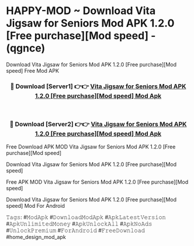 # HAPPY-MOD ~ Download Vita Jigsaw for Seniors Mod APK 1.2.0 [Free purchase][Mod speed] - (qgnce)
Download Vita Jigsaw for Seniors Mod APK 1.2.0 [Free purchase][Mod speed] Free Mod APK

<div align="center">
<h3>🔴 Download [Server1] 👉👉 <a href="https://apk-comot.site?title=Vita_Jigsaw_for_Seniors_Mod_APK_1.2.0_[Free_purchase][Mod_speed]">Vita Jigsaw for Seniors Mod APK 1.2.0 [Free purchase][Mod speed] Mod Apk</a></h3><br>

<h3>🔴 Download [Server2] 👉👉 <a href="https://apk-comot.site?title=Vita_Jigsaw_for_Seniors_Mod_APK_1.2.0_[Free_purchase][Mod_speed]">Vita Jigsaw for Seniors Mod APK 1.2.0 [Free purchase][Mod speed] Mod Apk</a></h3>
</div>


Free Download APK MOD Vita Jigsaw for Seniors Mod APK 1.2.0 [Free purchase][Mod speed]

Download Vita Jigsaw for Seniors Mod APK 1.2.0 [Free purchase][Mod speed] 

Free APK MOD Vita Jigsaw for Seniors Mod APK 1.2.0 [Free purchase][Mod speed] 

Download Vita Jigsaw for Seniors Mod APK 1.2.0 [Free purchase][Mod speed] Mod For Android

𝚃𝚊𝚐𝚜: #𝙼𝚘𝚍𝙰𝚙𝚔 #𝙳𝚘𝚠𝚗𝚕𝚘𝚊𝚍𝙼𝚘𝚍𝙰𝚙𝚔 #𝙰𝚙𝚔𝙻𝚊𝚝𝚎𝚜𝚝𝚅𝚎𝚛𝚜𝚒𝚘𝚗 #𝙰𝚙𝚔𝚄𝚗𝚕𝚒𝚖𝚒𝚝𝚎𝚍𝙼𝚘𝚗𝚎𝚢 #𝙰𝚙𝚔𝚄𝚗𝚕𝚘𝚌𝚔𝙰𝚕𝚕 #𝙰𝚙𝚔𝙽𝚘𝙰𝚍𝚜 #𝚄𝚗𝚕𝚘𝚌𝚔𝙿𝚛𝚎𝚖𝚒𝚞𝚖 #𝙵𝚘𝚛𝙰𝚗𝚍𝚛𝚘𝚒𝚍 #𝙵𝚛𝚎𝚎𝙳𝚘𝚠𝚗𝚕𝚘𝚊𝚍 #home_design_mod_apk